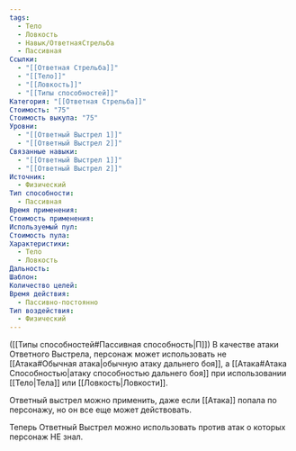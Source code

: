 ```yaml
---
tags:
  - Тело
  - Ловкость
  - Навык/ОтветнаяСтрельба
  - Пассивная
Ссылки:
  - "[[Ответная Стрельба]]"
  - "[[Тело]]"
  - "[[Ловкость]]"
  - "[[Типы способностей]]"
Категория: "[[Ответная Стрельба]]"
Стоимость: "75"
Стоимость выкупа: "75"
Уровни:
  - "[[Ответный Выстрел 1]]"
  - "[[Ответный Выстрел 2]]"
Связанные навыки:
  - "[[Ответный Выстрел 1]]"
  - "[[Ответный Выстрел 2]]"
Источник:
  - Физический
Тип способности:
  - Пассивная
Время применения: 
Стоимость применения: 
Используемый пул: 
Стоимость пула: 
Характеристики:
  - Тело
  - Ловкость
Дальность: 
Шаблон: 
Количество целей: 
Время действия:
  - Пассивно-постоянно
Тип воздействия:
  - Физический
---
```

([[Типы способностей#Пассивная способность|П]]) В качестве атаки Ответного Выстрела, персонаж может использовать не [[Атака#Обычная атака|обычную атаку дальнего боя]], а [[Атака#Атака Способностью|атаку способностью дальнего боя]] при использовании [[Тело|Тела]] или [[Ловкость|Ловкости]].

Ответный выстрел можно применить, даже если [[Атака]] попала по персонажу, но он все еще может действовать.

Теперь Ответный Выстрел можно использовать против атак о которых персонаж НЕ знал.




